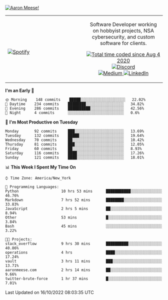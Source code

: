 [![Aaron Meese!](https://user-images.githubusercontent.com/17814535/88975338-a2aabf00-d27f-11ea-963f-8a19608716b4.png)](https://github.com/ajmeese7/readme-ascii "README ASCII")

<!-- Modified from project here: https://github.com/novatorem/novatorem -->
<table width="100%">
  <tr>
  <td width="50%">

&nbsp; <br> [![Spotify](https://ajmeese7.vercel.app/api/spotify)](https://open.spotify.com/user/ajmeese)

  </td>
  <td width="50%">
    <p align="center">
    Software Developer working on hobbyist projects, NSA cybersecurity, and custom software for clients.
    </p>
    <p align="center">
      <a href="https://wakatime.com/@f726891d-3b02-46cd-9b60-e8c59f9e2b14">
        <img src="https://wakatime.com/badge/user/f726891d-3b02-46cd-9b60-e8c59f9e2b14.svg" alt="Total time coded since Aug 4 2020" title="WakaTime" />
      </a>
      <a href="http://link.aaronmeese.com/discord">
        <img src="https://img.shields.io/badge/discord-ajmeese7%234835-369?style=flat-square&logo=discord&logoColor=white&color=purple" alt="Discord" title="Discord">
      </a>
      <br />
      <a href="https://link.aaronmeese.com/medium">
        <img src="https://img.shields.io/badge/medium-ajmeese7-1DB954?style=flat-square&logo=medium&logoColor=white" alt="Medium" title="Medium">
      </a>
      <a href="https://link.aaronmeese.com/linkedin">
        <img src="https://img.shields.io/badge/linkedIn-aaronmeese-1DB954?style=flat-square&logo=linkedin&logoColor=white&color=blue" alt="LinkedIn" title="LinkedIn">
      </a>
    </p>
  </td>

</table>

[//]: <> (The `&nbsp;` is to have Aphelion take up more space)

<!--START_SECTION:waka-->
**I'm an Early 🐤** 

```text
🌞 Morning    148 commits    █████░░░░░░░░░░░░░░░░░░░░   22.02% 
🌆 Daytime    234 commits    ████████░░░░░░░░░░░░░░░░░   34.82% 
🌃 Evening    286 commits    ██████████░░░░░░░░░░░░░░░   42.56% 
🌙 Night      4 commits      ░░░░░░░░░░░░░░░░░░░░░░░░░   0.6%

```
📅 **I'm Most Productive on Tuesday** 

```text
Monday       92 commits     ███░░░░░░░░░░░░░░░░░░░░░░   13.69% 
Tuesday      132 commits    █████░░░░░░░░░░░░░░░░░░░░   19.64% 
Wednesday    70 commits     ██░░░░░░░░░░░░░░░░░░░░░░░   10.42% 
Thursday     81 commits     ███░░░░░░░░░░░░░░░░░░░░░░   12.05% 
Friday       60 commits     ██░░░░░░░░░░░░░░░░░░░░░░░   8.93% 
Saturday     116 commits    ████░░░░░░░░░░░░░░░░░░░░░   17.26% 
Sunday       121 commits    ████░░░░░░░░░░░░░░░░░░░░░   18.01%

```


📊 **This Week I Spent My Time On** 

```text
⌚︎ Time Zone: America/New_York

💬 Programming Languages: 
Python                   10 hrs 53 mins      ███████████░░░░░░░░░░░░░░   46.76% 
Markdown                 7 hrs 52 mins       ████████░░░░░░░░░░░░░░░░░   33.83% 
JavaScript               2 hrs 5 mins        ██░░░░░░░░░░░░░░░░░░░░░░░   8.94% 
Other                    53 mins             █░░░░░░░░░░░░░░░░░░░░░░░░   3.84% 
Bash                     45 mins             ░░░░░░░░░░░░░░░░░░░░░░░░░   3.22%

🐱‍💻 Projects: 
stack_overflow           9 hrs 30 mins       ██████████░░░░░░░░░░░░░░░   40.86% 
operations               4 hrs               ████░░░░░░░░░░░░░░░░░░░░░   17.24% 
vault                    3 hrs 11 mins       ███░░░░░░░░░░░░░░░░░░░░░░   13.71% 
aaronmeese.com           2 hrs 14 mins       ██░░░░░░░░░░░░░░░░░░░░░░░   9.66% 
twitter-brute-force      1 hr 37 mins        █░░░░░░░░░░░░░░░░░░░░░░░░   7.01%

```


 Last Updated on 16/10/2022 08:03:35 UTC
<!--END_SECTION:waka-->
